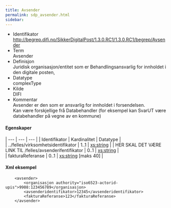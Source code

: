 ```yaml
---
title: Avsender  
permalink: sdp_avsender.html
sidebar:
---  
```


  - Identifikator  
    http://begrep.difi.no/SikkerDigitalPost/1.3.0.RC1/1.3.0.RC1/begrep/Avsender
  - Term  
    Avsender
  - Definisjon  
    Juridisk organisasjon/entitet som er Behandlingsansvarlig for
    innholdet i den digitale posten,
  - Datatype  
    complexType
  - Kilde  
    DIFI
  - Kommentar  
    Avsender er den som er ansvarlig for innholdet i forsendelsen.  
    Kan være forskjellige frå Databehandler (for eksempel kan SvarUT
    være databehandler på vegne av en kommune)

#### Egenskaper

| --- | --- | --- |
| Identifikator | Kardinalitet | Datatype |                                                        
| ../felles/virksomhetsidentifikator | 1..1 | [xs:string](http://www.w3.org/TR/xmlschema-2/#string) |
| HER SKAL DET VÆRE LINK TIL /felles/avsenderifentifikator | 0..1 | [xs:string](http://www.w3.org/TR/xmlschema-2/#string) |           
| fakturaReferanse | 0..1 | [xs:string](http://www.w3.org/TR/xmlschema-2/#string) \[maks 40\] |

#### Xml eksempel

``` brush: xml; toolbar: false
    <avsender>
        <organisasjon authority="iso6523-actorid-upis">9908:123456789</organisasjon>
        <avsenderidentifikator>12345</avsenderidentifikator>
        <fakturaReferanse>123</fakturaReferanse>        
    </avsender>
```
